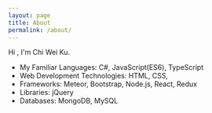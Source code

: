 ```yaml
---
layout: page
title: About
permalink: /about/
---
```

Hi , I'm Chi Wei Ku.

- My  Familiar  Languages:  C#,  JavaScript(ES6),  TypeScript
- Web  Development  Technologies:  HTML,  CSS,
- Frameworks:  Meteor,  Bootstrap,  Node.js,  React,  Redux
- Libraries:  jQuery
- Databases:  MongoDB,  MySQL
